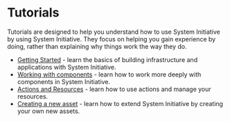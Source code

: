 # Tutorials

Tutorials are designed to help you understand how to use System Initiative by
using System Initiative. They focus on helping you gain experience by doing,
rather than explaining why things work the way they do.

- [Getting Started](./getting-started.md) - learn the basics of building infrastructure and applications with System Initiative.
- [Working with components](./working-with-components.md) - learn how to work more deeply with components in System Initiative.
- [Actions and Resources](./actions-and-resources.md) - learn how to use actions and manage your resources.
- [Creating a new asset](./creating-new-assets.md) - learn how to extend System Initiative by creating your own new assets.
